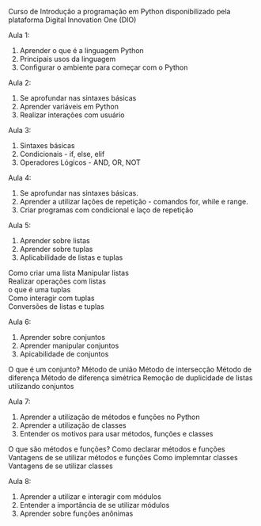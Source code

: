 Curso de Introdução a programação em Python disponibilizado pela plataforma Digital Innovation One (DIO)

Aula 1:

1. Aprender o que é a linguagem Python
2. Principais usos da linguagem
3. Configurar o ambiente para começar com o Python

Aula 2:
1. Se aprofundar nas sintaxes básicas
2. Aprender variáveis em Python
3. Realizar interações com usuário


Aula 3:
1. Sintaxes básicas
2. Condicionais - if, else, elif
3. Operadores Lógicos - AND, OR, NOT

Aula 4:
1. Se aprofundar nas sintaxes básicas.
2. Aprender a utilizar lações de repetição - comandos for, while e range.
3. Criar programas com condicional e laço de repetição

Aula 5:
1. Aprender sobre listas
2. Aprender sobre tuplas
3. Aplicabilidade de listas e tuplas

Como criar uma lista
Manipular listas\
Realizar operações com listas\
o que é uma tuplas\
Como interagir com tuplas\
Conversões de listas e tuplas

Aula 6:
1. Aprender sobre conjuntos
2. Aprender manipular conjuntos
3. Apicabilidade de conjuntos

O que é um conjunto?
Método de união
Método de intersecção
Método de diferença
Método de diferença simétrica
Remoção de duplicidade de listas utilizando conjuntos

Aula 7:
1. Aprender a utilização de métodos e funções no Python
2. Aprender a utilização de classes
3. Entender os motivos para usar métodos, funções e classes

O que são métodos e funções?
Como declarar métodos e funções
Vantagens de se utilizar métodos e funções
Como implemntar classes
Vantagens de se utilizar classes

Aula 8:
1. Aprender a utilizar e interagir com módulos
2. Entender a importância de se utilizar módulos
3. Aprender sobre funções anônimas
